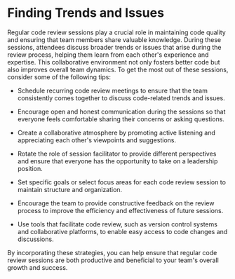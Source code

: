 # Finding Trends and Issues

Regular code review sessions play a crucial role in maintaining code quality and ensuring that team members share valuable knowledge. During these sessions, attendees discuss broader trends or issues that arise during the review process, helping them learn from each other's experience and expertise. This collaborative environment not only fosters better code but also improves overall team dynamics. To get the most out of these sessions, consider some of the following tips:

- Schedule recurring code review meetings to ensure that the team consistently comes together to discuss code-related trends and issues.

- Encourage open and honest communication during the sessions so that everyone feels comfortable sharing their concerns or asking questions.

- Create a collaborative atmosphere by promoting active listening and appreciating each other's viewpoints and suggestions.

- Rotate the role of session facilitator to provide different perspectives and ensure that everyone has the opportunity to take on a leadership position.

- Set specific goals or select focus areas for each code review session to maintain structure and organization.

- Encourage the team to provide constructive feedback on the review process to improve the efficiency and effectiveness of future sessions.

- Use tools that facilitate code review, such as version control systems and collaborative platforms, to enable easy access to code changes and discussions.

By incorporating these strategies, you can help ensure that regular code review sessions are both productive and beneficial to your team's overall growth and success.